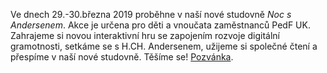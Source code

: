 
Ve dnech 29.-30.března 2019 proběhne v naší nové studovně *Noc s Andersenem*.
Akce je určena pro děti a vnoučata zaměstnanců PedF UK. Zahrajeme si novou
interaktivní hru se zapojením rozvoje digitální gramotnosti, setkáme se s H.CH.
Andersenem, užijeme si společné čtení a přespíme v naší nové studovně. Těšíme
se! [Pozvánka](/img/nocsandersenem-1.pdf).
